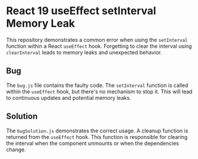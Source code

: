 # React 19 useEffect setInterval Memory Leak

This repository demonstrates a common error when using the `setInterval` function within a React `useEffect` hook.  Forgetting to clear the interval using `clearInterval` leads to memory leaks and unexpected behavior.

## Bug
The `bug.js` file contains the faulty code. The `setInterval` function is called within the `useEffect` hook, but there's no mechanism to stop it. This will lead to continuous updates and potential memory leaks.

## Solution
The `bugSolution.js` demonstrates the correct usage. A cleanup function is returned from the `useEffect` hook. This function is responsible for clearing the interval when the component unmounts or when the dependencies change.